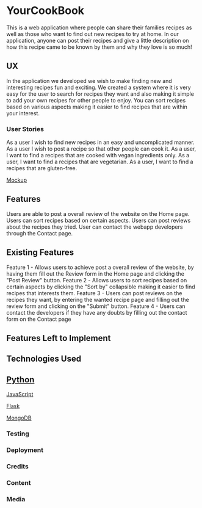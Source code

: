 # YourCookBook
This is a web application where people can share their families recipes as well as those who want to find out new recipes to try at home. In our application, anyone can post their recipes and give a little description on how this recipe came to be known by them and why they love is so much!


## UX
In the application we developed we wish to make finding new and interesting recipes fun and exciting. We created a system where it is very easy for the user to search for recipes they want and also making it simple to add your own recipes for other people to enjoy. You can sort recipes based on various aspects making it easier to find recipes that are within your interest.

### User Stories
As a user I wish to find new recipes in an easy and uncomplicated manner.
As a user I wish to post a recipe so that other people can cook it.
As a user, I want to find a recipes that are cooked with vegan ingredients only.
As a user, I want to find a recipes that are vegetarian.
As a user, I want to find a recipes that are gluten-free.

[Mockup](https://e68605ea-a604-43ea-8e9e-47ae6d40f018.ws-eu01.gitpod.io/files/download/?id=d0770254-aa08-4d5c-b0af-3fab3a59718e)

## Features
Users are able to post a overall review of the website on the Home page. 
Users can sort recipes based on certain aspects.
Users can post reviews about the recipes they tried.
User can contact the webapp developers through the Contact page.

## Existing Features
Feature 1 - Allows users to achieve post a overall review of the website, by having them fill out the Review form in the Home page and clicking the "Post Review" button.
Feature 2 - Allows users to sort recipes based on certain aspects by clicking the "Sort by" collapsible making it easier to find recipes that interests them.
Feature 3 - Users can post reviews on the recipes they want, by entering the wanted recipe page and filling out the review form and clicking on the "Submit" button.
Feature 4 - Users can contact the developers if they have any doubts by filling out the contact form on the Contact page

## Features Left to Implement


## Technologies Used

[Python]()
--------
[JavaScript]()

[Flask]()

[MongoDB]()

### Testing

### Deployment

### Credits

### Content


### Media

